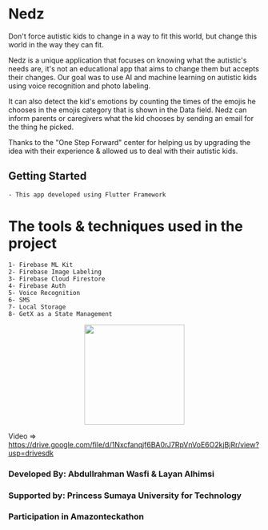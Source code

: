 # Nedz

Don't force autistic kids to change in a way to fit this world, but change this world in the way they can fit.

Nedz is a unique application that focuses on knowing what the autistic's needs are, it's not an educational app that aims to change them but accepts their changes. Our goal was to use AI and machine learning on autistic kids using voice recognition and photo labeling.

It can also detect the kid's emotions by counting the times of the emojis he chooses in the emojis category that is shown in the Data field.
Nedz can inform parents or caregivers what the kid chooses by sending an email for the thing he picked.

Thanks to the "One Step Forward" center for helping us by upgrading the idea with their experience & allowed us to deal with their autistic kids.


## Getting Started
    
    - This app developed using Flutter Framework

# The tools & techniques used in the project
    1- Firebase ML Kit
    2- Firebase Image Labeling
    3- Firebase Cloud Firestore
    4- Firebase Auth
    5- Voice Recognition
    6- SMS
    7- Local Storage
    8- GetX as a State Management

<p align="center">
  <img width="200" height="200" src="https://user-images.githubusercontent.com/105454259/181508414-c3b7448d-b7d1-4be9-a240-8ab64b0e2fd8.png" >
</p>

Video => https://drive.google.com/file/d/1Nxcfanqjf6BA0rJ7RpVnVoE6O2kjBjRr/view?usp=drivesdk

### Developed By: Abdullrahman Wasfi & Layan Alhimsi
### Supported by: Princess Sumaya University for Technology
### Participation in Amazonteckathon
